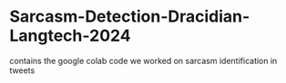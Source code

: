 # Sarcasm-Detection-Dracidian-Langtech-2024
contains the google colab code we worked on sarcasm identification in tweets 
